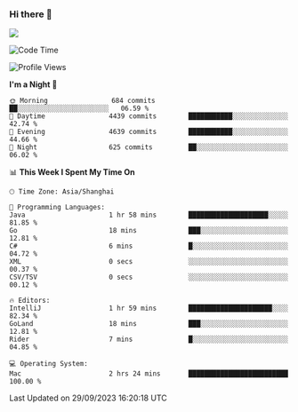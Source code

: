 ### Hi there 👋

<!--
**JJAYCHEN1e/jjaychen1e** is a ✨ _special_ ✨ repository because its `README.md` (this file) appears on your GitHub profile.

Here are some ideas to get you started:

- 🔭 I’m currently working on ...
- 🌱 I’m currently learning ...
- 👯 I’m looking to collaborate on ...
- 🤔 I’m looking for help with ...
- 💬 Ask me about ...
- 📫 How to reach me: ...
- 😄 Pronouns: ...
- ⚡ Fun fact: ...
-->

[![](https://github-readme-stats.vercel.app/api?username=jjaychen1e&show_icons=true)](https://github.com/jjaychen1e/github-readme-stats?count_private=true)

<!--START_SECTION:waka-->
![Code Time](http://img.shields.io/badge/Code%20Time-875%20hrs%202%20mins-blue)

![Profile Views](http://img.shields.io/badge/Profile%20Views-6-blue)

**I'm a Night 🦉** 

```text
🌞 Morning                684 commits         ██░░░░░░░░░░░░░░░░░░░░░░░   06.59 % 
🌆 Daytime                4439 commits        ███████████░░░░░░░░░░░░░░   42.74 % 
🌃 Evening                4639 commits        ███████████░░░░░░░░░░░░░░   44.66 % 
🌙 Night                  625 commits         ██░░░░░░░░░░░░░░░░░░░░░░░   06.02 % 
```


📊 **This Week I Spent My Time On** 

```text
🕑︎ Time Zone: Asia/Shanghai

💬 Programming Languages: 
Java                     1 hr 58 mins        ████████████████████░░░░░   81.85 % 
Go                       18 mins             ███░░░░░░░░░░░░░░░░░░░░░░   12.81 % 
C#                       6 mins              █░░░░░░░░░░░░░░░░░░░░░░░░   04.72 % 
XML                      0 secs              ░░░░░░░░░░░░░░░░░░░░░░░░░   00.37 % 
CSV/TSV                  0 secs              ░░░░░░░░░░░░░░░░░░░░░░░░░   00.12 % 

🔥 Editors: 
IntelliJ                 1 hr 59 mins        █████████████████████░░░░   82.34 % 
GoLand                   18 mins             ███░░░░░░░░░░░░░░░░░░░░░░   12.81 % 
Rider                    7 mins              █░░░░░░░░░░░░░░░░░░░░░░░░   04.85 % 

💻 Operating System: 
Mac                      2 hrs 24 mins       █████████████████████████   100.00 % 
```


 Last Updated on 29/09/2023 16:20:18 UTC
<!--END_SECTION:waka-->
